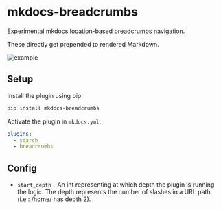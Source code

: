 # mkdocs-breadcrumbs

Experimental mkdocs location-based breadcrumbs navigation.

These directly get prepended to rendered Markdown.

![example](screenshots/breadcrumbs.png)

## Setup

Install the plugin using pip:

```bash
pip install mkdocs-breadcrumbs
```

Activate the plugin in `mkdocs.yml`:
```yaml
plugins:
  - search
  - breadcrumbs
```

## Config

* `start_depth` - An int representing at which depth the plugin is running the logic. The depth represents the number of slashes in a URL path (i.e.: /home/ has depth 2). 

